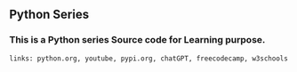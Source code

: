 ## Python Series

### This is a Python series Source code for Learning purpose.

```python
links: python.org, youtube, pypi.org, chatGPT, freecodecamp, w3schools
```